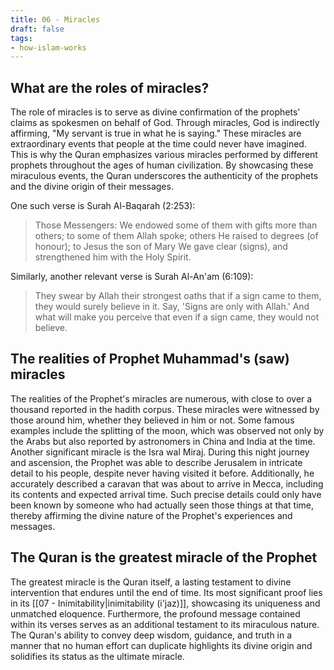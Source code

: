 ```yaml
---
title: 06 - Miracles
draft: false
tags:
- how-islam-works
---
```

## What are the roles of miracles?

The role of miracles is to serve as divine confirmation of the prophets' claims as spokesmen on behalf of God. Through miracles, God is indirectly affirming, "My servant is true in what he is saying." These miracles are extraordinary events that people at the time could never have imagined. This is why the Quran emphasizes various miracles performed by different prophets throughout the ages of human civilization. By showcasing these miraculous events, the Quran underscores the authenticity of the prophets and the divine origin of their messages. 

One such verse is Surah Al-Baqarah (2:253):

> Those Messengers: We endowed some of them with gifts more than others; to some of them Allah spoke; others He raised to degrees (of honour); to Jesus the son of Mary We gave clear (signs), and strengthened him with the Holy Spirit.

Similarly, another relevant verse is Surah Al-An'am (6:109):

> They swear by Allah their strongest oaths that if a sign came to them, they would surely believe in it. Say, 'Signs are only with Allah.' And what will make you perceive that even if a sign came, they would not believe.

## The realities of Prophet Muhammad's (saw) miracles

The realities of the Prophet's miracles are numerous, with close to over a thousand reported in the hadith corpus. These miracles were witnessed by those around him, whether they believed in him or not. Some famous examples include the splitting of the moon, which was observed not only by the Arabs but also reported by astronomers in China and India at the time. Another significant miracle is the Isra wal Miraj. During this night journey and ascension, the Prophet was able to describe Jerusalem in intricate detail to his people, despite never having visited it before. Additionally, he accurately described a caravan that was about to arrive in Mecca, including its contents and expected arrival time. Such precise details could only have been known by someone who had actually seen those things at that time, thereby affirming the divine nature of the Prophet's experiences and messages.

## The Quran is the greatest miracle of the Prophet

The greatest miracle is the Quran itself, a lasting testament to divine intervention that endures until the end of time. Its most significant proof lies in its [[07 - Inimitability|inimitability (i'jaz)]], showcasing its uniqueness and unmatched eloquence. Furthermore, the profound message contained within its verses serves as an additional testament to its miraculous nature. The Quran's ability to convey deep wisdom, guidance, and truth in a manner that no human effort can duplicate highlights its divine origin and solidifies its status as the ultimate miracle.


